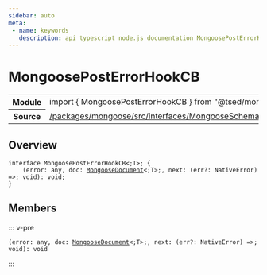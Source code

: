 ```yaml
---
sidebar: auto
meta:
 - name: keywords
   description: api typescript node.js documentation MongoosePostErrorHookCB interface
---
```

# MongoosePostErrorHookCB <Badge text="Interface" type="interface"/>
<!-- Summary -->
<section class="symbol-info"><table class="is-full-width"><tbody><tr><th>Module</th><td><div class="lang-typescript"><span class="token keyword">import</span> { MongoosePostErrorHookCB }&nbsp;<span class="token keyword">from</span>&nbsp;<span class="token string">"@tsed/mongoose"</span></div></td></tr><tr><th>Source</th><td><a href="https://github.com/TypedProject/ts-express-decorators/blob/v5.18.0/packages/mongoose/src/interfaces/MongooseSchemaOptions.ts#L0-L0">/packages/mongoose/src/interfaces/MongooseSchemaOptions.ts</a></td></tr></tbody></table></section>

<!-- Overview -->
## Overview


<pre><code class="typescript-lang "><span class="token keyword">interface</span> MongoosePostErrorHookCB&lt<span class="token punctuation">;</span>T&gt<span class="token punctuation">;</span> <span class="token punctuation">{</span>
    <span class="token punctuation">(</span>error<span class="token punctuation">:</span> <span class="token keyword">any</span><span class="token punctuation">,</span> doc<span class="token punctuation">:</span> <a href="/api/mongoose/interfaces/MongooseDocument.html"><span class="token">MongooseDocument</span></a>&lt<span class="token punctuation">;</span>T&gt<span class="token punctuation">;</span><span class="token punctuation">,</span> next<span class="token punctuation">:</span> <span class="token punctuation">(</span>err?<span class="token punctuation">:</span> NativeError<span class="token punctuation">)</span> =&gt<span class="token punctuation">;</span> <span class="token keyword">void</span><span class="token punctuation">)</span><span class="token punctuation">:</span> <span class="token keyword">void</span><span class="token punctuation">;</span>
<span class="token punctuation">}</span></code></pre>



<!-- Members -->




## Members


::: v-pre

<div class="method-overview">
<pre><code class="typescript-lang "><span class="token punctuation">(</span>error<span class="token punctuation">:</span> <span class="token keyword">any</span><span class="token punctuation">,</span> doc<span class="token punctuation">:</span> <a href="/api/mongoose/interfaces/MongooseDocument.html"><span class="token">MongooseDocument</span></a>&lt<span class="token punctuation">;</span>T&gt<span class="token punctuation">;</span><span class="token punctuation">,</span> next<span class="token punctuation">:</span> <span class="token punctuation">(</span>err?<span class="token punctuation">:</span> NativeError<span class="token punctuation">)</span> =&gt<span class="token punctuation">;</span> <span class="token keyword">void</span><span class="token punctuation">)</span><span class="token punctuation">:</span> <span class="token keyword">void</span></code></pre>

</div>



:::